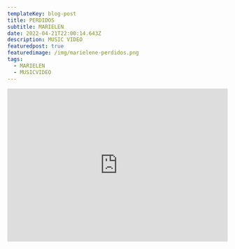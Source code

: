 ```yaml
---
templateKey: blog-post
title: PERDIDOS
subtitle: MARIELEN
date: 2022-04-21T22:00:14.643Z
description: MUSIC VIDEO
featuredpost: true
featuredimage: /img/marielene-perdidos.png
tags:
  - MARIELEN
  - MUSICVIDEO
---
```

<iframe width="100%" height="350px" src="https://www.youtube.com/embed/sKxOR3TmgEo" title="YouTube video player" frameborder="0" allow="accelerometer; autoplay; clipboard-write; encrypted-media; gyroscope; picture-in-picture" allowfullscreen></iframe>